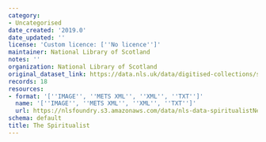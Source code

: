 ```yaml
---
category:
- Uncategorised
date_created: '2019.0'
date_updated: ''
license: 'Custom licence: [''No licence'']'
maintainer: National Library of Scotland
notes: ''
organization: National Library of Scotland
original_dataset_link: https://data.nls.uk/data/digitised-collections/spiritualist-newspapers/
records: 18
resources:
- format: '[''IMAGE'', ''METS XML'', ''XML'', ''TXT'']'
  name: '[''IMAGE'', ''METS XML'', ''XML'', ''TXT'']'
  url: https://nlsfoundry.s3.amazonaws.com/data/nls-data-spiritualistNewspaper.zip
schema: default
title: The Spiritualist
---
```


